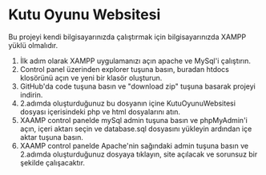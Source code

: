 # Kutu Oyunu Websitesi 
Bu projeyi kendi bilgisayarınızda çalıştırmak için bilgisayarınızda XAMPP yüklü olmalıdır.

1) İlk adım olarak XAMPP uygulamanızı açın apache ve MySql'i çalıştırın.
2) Control panel üzerinden explorer tuşuna basın, buradan htdocs klosörünü açın ve yeni bir klasör oluşturun.
3) GitHub'da code tuşuna basın ve "download zip" tuşuna basarak projeyi indirin.
4) 2.adımda oluşturduğunuz bu dosyanın içine KutuOyunuWebsitesi dosyası içerisindeki php ve html dosyalarını atın.
5) XAAMP control panelde mySql admin tuşuna basın ve phpMyAdmin'i açın, içeri aktarı seçin ve database.sql dosyasını yükleyin ardından içe aktar tuşuna basın.
6) XAAMP control panelde Apache'nin sağındaki admin tuşuna basın ve 2.adımda oluşturduğunuz dosyaya tıklayın, site açılacak ve sorunsuz bir şekilde çalışacaktır.

